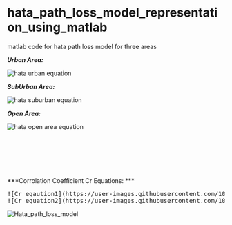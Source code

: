 # hata_path_loss_model_representation_using_matlab
matlab code for hata path loss model for three areas

***Urban Area:***


![hata urban equation](https://user-images.githubusercontent.com/108411357/192647252-20489e4d-5714-40c5-a1d6-15ab64b553be.png)




***SubUrban Area:***


![hata suburban equation](https://user-images.githubusercontent.com/108411357/192647367-49a237c0-d7ec-4dad-a974-76cb1a29f7a0.png)




***Open Area:***


![hata open area equation](https://user-images.githubusercontent.com/108411357/192647449-b008f69c-2b2a-400f-8ab7-971f33f7be03.png)

<pre>





</pre>

***Corrolation Coefficient Cr Equations: ***
<pre>
![Cr eqaution1](https://user-images.githubusercontent.com/108411357/192648141-a1885f20-7d07-4787-8f25-131205f86290.png)
![Cr equation2](https://user-images.githubusercontent.com/108411357/192648156-da2d542c-245f-4bc9-8108-8f226cac2514.png)
</pre>



![Hata_path_loss_model](https://user-images.githubusercontent.com/108411357/192646866-342dbee1-ccba-46dd-b9d2-37ab8ca3b3f4.png)
